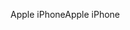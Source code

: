 <span data-ttu-id="1ead0-101">Apple iPhone</span><span class="sxs-lookup"><span data-stu-id="1ead0-101">Apple iPhone</span></span>